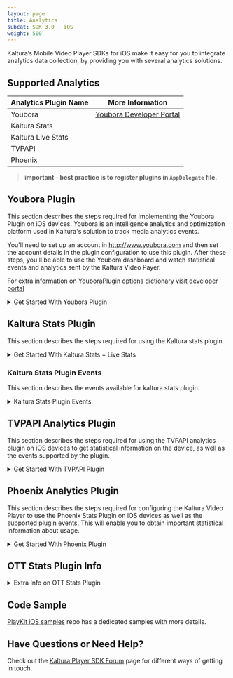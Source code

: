 ```yaml
---
layout: page
title: Analytics
subcat: SDK 3.0 - iOS
weight: 500
---
```


Kaltura’s Mobile Video Player SDKs for iOS make it easy for you to integrate analytics data collection, by providing you with several analytics solutions.

## Supported Analytics  

| Analytics Plugin Name | More Information |
|-----------------------|------------------|
| Youbora               | [Youbora Developer Portal](http://developer.nicepeopleatwork.com) |
| Kaltura Stats         | []()             |
| Kaltura Live Stats    | []()             |
| TVPAPI                | []()             |
| Phoenix               | []()             |

> **important - best practice is to register plugins in `AppDelegate` file.**

</p></details>

## Youbora Plugin  

This section describes the steps required for implementing the Youbora Plugin on iOS devices. Youbora is an intelligence analytics and optimization platform used in Kaltura's solution to track media analytics events. 

You'll need to set up an account in http://www.youbora.com and then set the account details in the plugin configuration to use this plugin. After these steps, you'll be able to use the Youbora dashboard and watch statistical events and analytics sent by the Kaltura Video Payer.

For extra information on YouboraPlugin options dictionary visit [developer portal](http://developer.nicepeopleatwork.com/plugins/general/setting-youbora-options/)

<details><summary>Get Started With Youbora Plugin</summary>

<p>

To enable the Youbora Stats Plugin on iOS devices for the Kaltura Video Player, add the following line to your Podfile: 

```ruby
pod 'PlayKit/YouboraPlugin'
```

### Register Plugin

>swift

```swift
PlayKitManager.shared.registerPlugin(YouboraPlugin.self)
```

>objc

```objc
[PlayKitManager.sharedInstance registerPlugin: YouboraPlugin.self];
```

### Create a config and load player

>swift

```swift
// config options
let youboraOptions: [String: Any] = [
    "accountCode": "nicetest" // mandatory
    // YouboraPlugin.enableSmartAdsKey: true - use this if you want to enable smart ads
]
// create analytics config with the created params
let youboraConfig = AnalyticsConfig(params: youboraOptions)
// create config dictionary
let config = [YouboraPlugin.pluginName: youboraConfig]
// create plugin config object
let pluginConfig = PluginConfig(config: config)
// load the player with the created plugin config
let player = PlayKitManager.shared.loadPlayer(pluginConfig: pluginConfig)
```

>objc

```objc
// config options
NSDictionary * youboraOptions = @{
                           @"accountCode": @"nicetest" // mandatory
                           // [YouboraPlugin enableSmartAdsKey]: @true - use this if you want to enable smart ads
                           };
// create analytics config with the created params                        
AnalyticsConfig *youboraConfig = [[AnalyticsConfig alloc] initWithParams: youboraOptions];
// create config dictionary
NSMutableDictionary *config = [NSMutableDictionary dictionary];
// set the created config to the plugin name key in the dictionary
config[PhoenixAnalyticsPlugin.pluginName] = youboraConfig;
// create plugin config object
PluginConfig *pluginConfig = [[PluginConfig alloc] initWithConfig:config];
// load the player with the created plugin config
self.player = [PlayKitManager.sharedInstance loadPlayerWithPluginConfig:pluginConfig];
```

>Note: Only then load player with Plugin Config.

</p></details> 

## Kaltura Stats Plugin

This section describes the steps required for using the Kaltura stats plugin. 

<details><summary>Get Started With Kaltura Stats + Live Stats</summary><p>

`KalturaStatsPlugin` will be used in the code sample but the same configuration applies for `KalturaLiveStatsPlugin` just replace the class.

### Register the plugin

>swift

```swift
PlayKitManager.shared.registerPlugin(KalturaStatsPlugin.self)
```

>objc

```objc
[PlayKitManager.sharedInstance registerPlugin:KalturaStatsPlugin.self];
```

### Create a config and load player

>swift

```swift
// config params, defaults values, insert your data instead
let kalturaStatsConfig = KalturaStatsPluginConfig(uiconfId: 0,
                                                 partnerId: 0,
                                                   entryId: "")
// create config dictionary
let config = [KalturaStatsPlugin.pluginName: kalturaStatsConfig]
// create plugin config object
let pluginConfig = PluginConfig(config: config)
// load the player with the created plugin config
let player = PlayKitManager.shared.loadPlayer(pluginConfig: pluginConfig)
```

>objc

```objc
// config params, defaults values, insert your data instead                     
KalturaStatsPluginConfig *kalturaStatsConfig = [[KalturaStatsPluginConfig alloc] initWithUiconfId:0
                                                                                        partnerId:0
                                                                                          entryId:@""];
// create config dictionary
NSMutableDictionary *config = [NSMutableDictionary dictionary];
// set the created config to the plugin name key in the dictionary
config[KalturaStatsPlugin.pluginName] = kalturaStatsConfig;
// create plugin config object
PluginConfig *pluginConfig = [[PluginConfig alloc] initWithConfig:config];
// load the player with the created plugin config
self.player = [PlayKitManager.sharedInstance loadPlayerWithPluginConfig:pluginConfig];
```

</p></details>

### Kaltura Stats Plugin Events

This section describes the events available for kaltura stats plugin.

<details><summary>Kaltura Stats Plugin Events</summary><p>

```swift
enum KStatsEventType : Int {
case WIDGET_LOADED = 1
case MEDIA_LOADED = 2
case PLAY = 3
case PLAY_REACHED_25 = 4
case PLAY_REACHED_50 = 5
case PLAY_REACHED_75 = 6
case PLAY_REACHED_100 = 7
case OPEN_EDIT = 8
case OPEN_VIRAL = 9
case OPEN_DOWNLOAD = 10
case OPEN_REPORT = 11
case BUFFER_START = 12
case BUFFER_END = 13
case OPEN_FULL_SCREEN = 14
case CLOSE_FULL_SCREEN = 15
case REPLAY = 16
case SEEK = 17
case OPEN_UPLOAD = 18
case SAVE_PUBLISH = 19
case CLOSE_EDITOR = 20
case PRE_BUMPER_PLAYED = 21
case POST_BUMPER_PLAYED = 22
case BUMPER_CLICKED = 23
case PREROLL_STARTED = 24
case MIDROLL_STARTED = 25
case POSTROLL_STARTED = 26
case OVERLAY_STARTED = 27
case PREROLL_CLICKED = 28
case MIDROLL_CLICKED = 29
case POSTROLL_CLICKED = 30
case OVERLAY_CLICKED = 31
case PREROLL_25 = 32
case PREROLL_50 = 33
case PREROLL_75 = 34
case MIDROLL_25 = 35
case MIDROLL_50 = 36
case MIDROLL_75 = 37
case POSTROLL_25 = 38
case POSTROLL_50 = 39
case POSTROLL_75 = 40
case ERROR = 99
}
```

</p></details>

## TVPAPI Analytics Plugin

This section describes the steps required for using the TVPAPI analytics plugin on iOS devices to get statistical information on the device, as well as the events supported by the plugin.

<details><summary>Get Started With TVPAPI Plugin</summary><p>

### Enabling the TVPAPI Analytics Plugin for the Kaltura Video Player  

To enable the TVPAPI analytics plugin on iOS devices for the Kaltura Video Player, add the following line to your Podfile: 

```ruby
pod 'PlayKit/PhoenixPlugin'
```

### Register the TVPAPI Analytics Plugin  

Register the TVPAPI analytics plugin in your application as follows:

>swift

```swift
PlayKitManager.shared.registerPlugin(TVPAPIAnalyticsPlugin.self)
```

>objc

```objc
[PlayKitManager.sharedInstance registerPlugin:TVPAPIAnalyticsPlugin.self];
```

### Create a config and load player

>swift

```swift
// config params, defaults values, insert your data instead
let initObject: [String: Any] =  [
            "Token": "",
            "SiteGuid": "",
            "ApiUser": "",
            "DomainID": "",
            "UDID": "",
            "ApiPass": "",
            "Locale": [
                "LocaleUserState": "",
                "LocaleCountry": "",
                "LocaleDevice": "",
                "LocaleLanguage": ""
            ],
            "Platform": ""
        ]
         
let tvpapiPluginConfig = TVPAPIAnalyticsPluginConfig(baseUrl: "",
                                               timerInterval: 30,
                                                  initObject: initObject)
// create config dictionary
let config = [TVPAPIAnalyticsPlugin.pluginName: tvpapiPluginConfig]
// create plugin config object
let pluginConfig = PluginConfig(config: config)
// load the player with the created plugin config
let player = PlayKitManager.shared.loadPlayer(pluginConfig: pluginConfig)
```

>objc

```objc
NSDictionary *initObject = @{
                             @"Token": @"",
                             @"SiteGuid": @"",
                             @"ApiUser": @"",
                             @"DomainID": @"",
                             @"UDID": @"",
                             @"ApiPass": @"",
                             @"Locale": @{
                                     @"LocaleUserState": @"",
                                     @"LocaleCountry": @"",
                                     @"LocaleDevice": @"",
                                     @"LocaleLanguage": @""
                                     },
                             @"Platform": @""
                             }];

// config params, defaults values, insert your data instead                                              
TVPAPIAnalyticsPluginConfig *tvpapiPluginConfig = [[TVPAPIAnalyticsPluginConfig alloc] initWithBaseUrl:@""
                                                                                         timerInterval:30.0f
                                                                                            initObject:initObject];
// create config dictionary
NSMutableDictionary *config = [NSMutableDictionary dictionary];
// set the created config to the plugin name key in the dictionary
config[TVPAPIAnalyticsPlugin.pluginName] = tvpapiPluginConfig;
// create plugin config object
PluginConfig *pluginConfig = [[PluginConfig alloc] initWithConfig:config];
// load the player with the created plugin config
self.player = [PlayKitManager.sharedInstance loadPlayerWithPluginConfig:pluginConfig];
```

</p></details>

## Phoenix Analytics Plugin  

This section describes the steps required for configuring the Kaltura Video Player to use the Phoenix Stats Plugin on iOS devices as well as the supported plugin events. This will enable you to obtain important statistical information about usage.

<details><summary>Get Started With Phoenix Plugin</summary><p>

To enable the phoenix analytics plugin on iOS devices for the Kaltura Video Player, add the following line to your Podfile: 

```ruby
pod 'PlayKit/PhoenixPlugin'
```

### Register the Phoenix Analytics Plugin  

Register the phoenix analytics plugin in your application as follows:

>swift

```swift
PlayKitManager.shared.registerPlugin(PhoenixAnalyticsPlugin.self)
```

>objc

```objc
[PlayKitManager.sharedInstance registerPlugin:PhoenixAnalyticsPlugin.self];
```

### Create a config and load player

>swift

```swift
// set config. this are defaults values, insert your data instead
let config = [
    PhoenixAnalyticsPlugin.pluginName: PhoenixAnalyticsPluginConfig(baseUrl: "",
                                                              timerInterval: 30,
                                                                         ks: "",
                                                                  partnerId: 0)
]
// create plugin config object
let pluginConfig = PluginConfig(config: config)
// load the player with the created plugin config
let player = PlayKitManager.shared.loadPlayer(pluginConfig: pluginConfig)
```

>objc

```objc
// create config dictionary
NSMutableDictionary *config = [NSMutableDictionary dictionary];
// set config. this are defaults values, insert your data instead
config[PhoenixAnalyticsPlugin.pluginName] = [[PhoenixAnalyticsPluginConfig alloc] initWithBaseUrl:@""
                                                                                    timerInterval:30.0f
                                                                                               ks:@""
                                                                                        partnerId:0];
// create plugin config object
PluginConfig *pluginConfig = [[PluginConfig alloc] initWithConfig:config];
// load the player with the created plugin config
self.player = [PlayKitManager.sharedInstance loadPlayerWithPluginConfig:pluginConfig];
```

</p></details>

## OTT Stats Plugin Info

<details><summary>Extra Info on OTT Stats Plugin</summary><p>

## OTT Stats Plugin Supported Events  

The OTT Stats Plugins (Phoenix, TVPAPI) supports the following events:

```swift
enum OTTAnalyticsEventType: String {
    case hit
    case play
    case stop
    case pause
    case firstPlay
    case swoosh
    case load
    case finish
    case bitrateChange
    case error
}
```

## Concurrency Handler  

To receive concurrency events from the OTT Stats Plugin, you'll need to add a listener to the following event:

```swift
self.playerController.addObserver(self, events: [OttEvent.concurrency]) { event in
    // handle concurrency event
}                   
```

```objc
[self.player addObserver:self events:@[OttEvent.concurrency] block:^(PKEvent * _Nonnull event) {
    // handle concurrency event
}];
``` 

</p></details>

## Code Sample

[PlayKit iOS samples](https://github.com/kaltura/playkit-ios-samples) repo has a dedicated samples with more details.

## Have Questions or Need Help?

Check out the [Kaltura Player SDK Forum](https://forum.kaltura.org/c/playkit) page for different ways of getting in touch.
